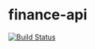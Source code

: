 # finance-api

[![Build Status](https://www.travis-ci.com/gabrieltanchen/finance-api.svg?branch=master)](https://www.travis-ci.com/gabrieltanchen/finance-api)

